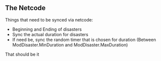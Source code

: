 ## The Netcode

Things that need to be synced via netcode:

- Beginning and Ending of disasters
- Sync the actual duration for disasters
- If need be, sync the random timer that is chosen for duration (Between ModDisaster.MinDuration and ModDisaster.MaxDuration)


That should be it
